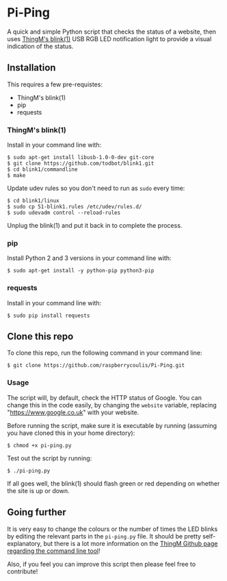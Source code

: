 # Pi-Ping
A quick and simple Python script that checks the status of a website, then uses [ThingM's blink(1)](https://blink1.thingm.com/ "ThingM's blink(1)") USB RGB LED notification light to provide a visual indication of the status.

## Installation
This requires a few pre-requistes:
* ThingM's blink(1)
* pip
* requests

### ThingM's blink(1)
Install in your command line with:

    $ sudo apt-get install libusb-1.0-0-dev git-core
    $ git clone https://github.com/todbot/blink1.git
    $ cd blink1/commandline
    $ make

Update udev rules so you don't need to run as `sudo` every time:

    $ cd blink1/linux
    $ sudo cp 51-blink1.rules /etc/udev/rules.d/
    $ sudo udevadm control --reload-rules

Unplug the blink(1) and put it back in to complete the process.

### pip
Install Python 2 and 3 versions in your command line with:

    $ sudo apt-get install -y python-pip python3-pip

### requests
Install in your command line with:

    $ sudo pip install requests

## Clone this repo
To clone this repo, run the following command in your command line:

    $ git clone https://github.com/raspberrycoulis/Pi-Ping.git

### Usage
The script will, by default, check the HTTP status of Google. You can change this in the code easily, by changing the `website` variable, replacing "https://www.google.co.uk" with your website.

Before running the script, make sure it is executable by running (assuming you have cloned this in your home directory):

    $ chmod +x pi-ping.py

Test out the script by running:

    $ ./pi-ping.py

If all goes well, the blink(1) should flash green or red depending on whether the site is up or down.

## Going further
It is very easy to change the colours or the number of times the LED blinks by editing the relevant parts in the `pi-ping.py` file. It should be pretty self-explanatory, but there is a lot more information on the [ThingM Github page regarding the command line tool](https://github.com/todbot/blink1/blob/master/docs/blink1-tool.md)!

Also, if you feel you can improve this script then please feel free to contribute!
